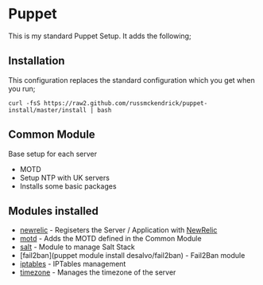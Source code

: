 # Puppet
This is my standard Puppet Setup. It adds the following;

## Installation
This configuration replaces the standard configuration which you get when you run;

`curl -fsS https://raw2.github.com/russmckendrick/puppet-install/master/install | bash
`

## Common Module
Base setup for each server

* MOTD  
* Setup NTP with UK servers
* Installs some basic packages

## Modules installed

* [newrelic](https://github.com/fsalum/puppet-newrelic) - Regiseters the Server / Application with [NewRelic](http://newrelic.com)
* [motd](https://github.com/saz/puppet-motd) - Adds the MOTD defined in the Common Module
* [salt](https://github.com/maxchk/puppet-salt) - Module to manage Salt Stack
* [fail2ban](puppet module install desalvo/fail2ban) - Fail2Ban module
* [iptables](http://erwbgy.github.io/puppet-iptables/) - IPTables management
* [timezone](https://github.com/BashtonLtd/puppet-timezone) - Manages the timezone of the server
